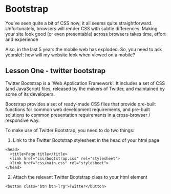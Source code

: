 # Bootstrap

You’ve seen quite a bit of CSS now; it all seems quite straightforward. Unfortunately, browsers will render CSS with subtle differences. Making your site look good (or even presentable) across browsers takes time, effort and experience

Also, in the last 5 years the mobile web has exploded. So, you need to ask yourslef: how will my website look when viewed on a mobile?

## Lesson One - twitter bootstrap

Twitter Bootstrap  is a 'Web Application Framework'. It includes a set of CSS (and JavaScript) files, released by the makers of Twitter, and maintained by some of its developers.

Bootstrap provides a set of ready-made CSS files that provide pre-built functions for common web development requirements, and pre-built solutions to common presentation requirements in a cross-browser / responsive way.

To make use of Twitter Bootstrap, you need to do two things:

1. Link to the Twitter Bootstrap stylesheet in the head of your html page

  ```
  <head>
    <title>Page title</title>
    <link href="css/bootstrap.css" rel="stylesheet">
    <link href="css/main.css" rel="stylesheet">
  </head>
  ```

2. Attach the relevant Twitter Bootstrap class to your html element

  ```
  <button class='btn btn-lrg'>Twitter</button>
  ```

